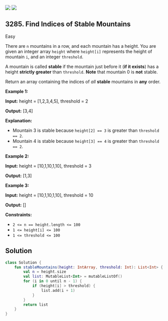 [![](https://img.shields.io/github/stars/javadev/LeetCode-in-Kotlin?label=Stars&style=flat-square)](https://github.com/javadev/LeetCode-in-Kotlin)
[![](https://img.shields.io/github/forks/javadev/LeetCode-in-Kotlin?label=Fork%20me%20on%20GitHub%20&style=flat-square)](https://github.com/javadev/LeetCode-in-Kotlin/fork)

## 3285\. Find Indices of Stable Mountains

Easy

There are `n` mountains in a row, and each mountain has a height. You are given an integer array `height` where `height[i]` represents the height of mountain `i`, and an integer `threshold`.

A mountain is called **stable** if the mountain just before it (**if it exists**) has a height **strictly greater** than `threshold`. **Note** that mountain 0 is **not** stable.

Return an array containing the indices of _all_ **stable** mountains in **any** order.

**Example 1:**

**Input:** height = [1,2,3,4,5], threshold = 2

**Output:** [3,4]

**Explanation:**

*   Mountain 3 is stable because `height[2] == 3` is greater than `threshold == 2`.
*   Mountain 4 is stable because `height[3] == 4` is greater than `threshold == 2`.

**Example 2:**

**Input:** height = [10,1,10,1,10], threshold = 3

**Output:** [1,3]

**Example 3:**

**Input:** height = [10,1,10,1,10], threshold = 10

**Output:** []

**Constraints:**

*   `2 <= n == height.length <= 100`
*   `1 <= height[i] <= 100`
*   `1 <= threshold <= 100`

## Solution

```kotlin
class Solution {
    fun stableMountains(height: IntArray, threshold: Int): List<Int> {
        val n = height.size
        val list: MutableList<Int> = mutableListOf()
        for (i in 0 until n - 1) {
            if (height[i] > threshold) {
                list.add(i + 1)
            }
        }
        return list
    }
}
```